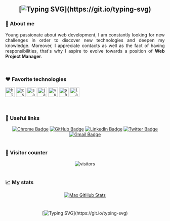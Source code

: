 <div align="center">
    
## [![Typing SVG](https://readme-typing-svg.herokuapp.com?font=calibri&color=%237370F7&size=30&center=true&vCenter=true&lines=Hi%2C+I'm+Max+!;Nice+to+meet+you+!)](https://git.io/typing-svg)

</div>

### 🚀 About me

<div align="justify"> 
    
Young passionate about web development, I am constantly looking for new challenges in order to discover new technologies and deepen my knowledge. Moreover, I appreciate contacts as well as the fact of having responsibilities, that's why I aspire to evolve towards a position of <b>Web Project Manager</b>.
  
</div>

<br>

### ❤ Favorite technologies

<div align="justify">

<code><img title="HTML" alt="html" width="30px" src="https://cdn.jsdelivr.net/gh/devicons/devicon/icons/html5/html5-original.svg" /></code>
<code><img title="CSS" alt="css" width="30px" src="https://cdn.jsdelivr.net/gh/devicons/devicon/icons/css3/css3-original.svg" /></code>
<code><img title="Sass" alt="sass" width="30px" src="https://cdn.jsdelivr.net/gh/devicons/devicon/icons/sass/sass-original.svg" /></code>
<code><img title="JavaScript" alt="javascript" width="30px" src="https://cdn.jsdelivr.net/gh/devicons/devicon/icons/javascript/javascript-original.svg" /></code>
<code><img title="VueJS" alt="vue.js" width="30px" src="https://cdn.jsdelivr.net/gh/devicons/devicon/icons/vuejs/vuejs-original.svg" /></code>
<code><img title="PHP" alt="php" width="30px" src="https://cdn.jsdelivr.net/gh/devicons/devicon/icons/php/php-original.svg" /></code>
<code><img title="Laravel" alt="laravel" width="30px" src="https://cdn.jsdelivr.net/gh/devicons/devicon/icons/laravel/laravel-plain.svg" /></code>


</div>

<br>

### 🧩 Useful links

<div align="center">
   
[![Chrome Badge](https://img.shields.io/badge/-portfolio-94399E?logo=google-cloud&logoColor=white&style=for-the-badge)](https://maxhwk.github.io/)
[![GitHub Badge](https://img.shields.io/badge/-last%20projects-FF7200?logo=github&logoColor=white&style=for-the-badge)](https://github.com/MaxHwK?tab=repositories)
[![LinkedIn Badge](https://img.shields.io/badge/-linkedin-0A66C2?logo=linkedin&logoColor=white&style=for-the-badge)](https://www.linkedin.com/in/maxence-giron/)
[![Twitter Badge](https://img.shields.io/badge/-twitter-00ACEE?logo=twitter&logoColor=white&style=for-the-badge)](https://www.twitter.com/maxhwk_)
[![Gmail Badge](https://img.shields.io/badge/-email-EA4335?logo=gmail&logoColor=white&style=for-the-badge)](mailto:gironmaxence.pro@gmail.com)
    
</div>

#

### 👀 Visitor counter

<div align="center">
    
<img alt="visitors" src="https://profile-counter.glitch.me/MaxHwK/count.svg">
    
</div>

#

### 📈 My stats

<div align="center">
    
<a href="https://github.com/anuraghazra/github-readme-stats"><img src="https://github-readme-stats.vercel.app/api?username=MaxHwK&show_icons=true&include_all_commits=true&theme=rose_pine&hide_border=false" alt="Max GitHub Stats" /></a>

</div>

#

<div align="center">

[![Typing SVG](https://readme-typing-svg.herokuapp.com?font=calibri&color=%237370F7&size=30&center=true&vCenter=true&lines=Have+a+nice+day+!;Bye+!)](https://git.io/typing-svg)
 
</div>
